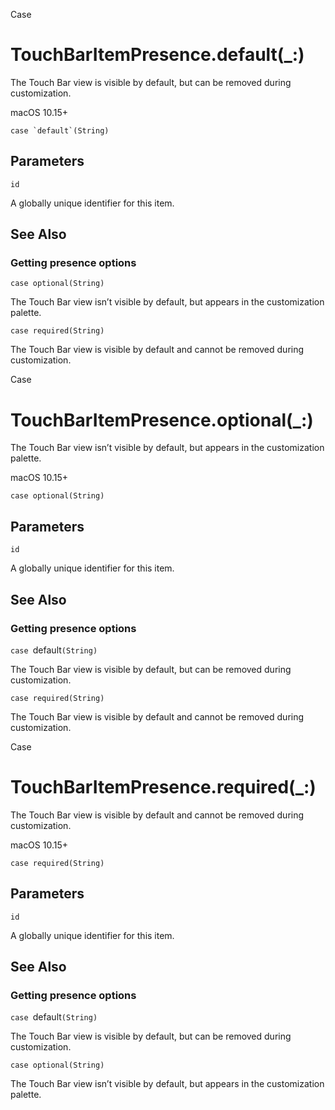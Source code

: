 Case

# TouchBarItemPresence.default(_:)

The Touch Bar view is visible by default, but can be removed during
customization.

macOS 10.15+

    
    
    case `default`(String)

##  Parameters

`id`

    

A globally unique identifier for this item.

## See Also

### Getting presence options

`case optional(String)`

The Touch Bar view isn’t visible by default, but appears in the customization
palette.

`case required(String)`

The Touch Bar view is visible by default and cannot be removed during
customization.

Case

# TouchBarItemPresence.optional(_:)

The Touch Bar view isn’t visible by default, but appears in the customization
palette.

macOS 10.15+

    
    
    case optional(String)

##  Parameters

`id`

    

A globally unique identifier for this item.

## See Also

### Getting presence options

`case `default`(String)`

The Touch Bar view is visible by default, but can be removed during
customization.

`case required(String)`

The Touch Bar view is visible by default and cannot be removed during
customization.

Case

# TouchBarItemPresence.required(_:)

The Touch Bar view is visible by default and cannot be removed during
customization.

macOS 10.15+

    
    
    case required(String)

##  Parameters

`id`

    

A globally unique identifier for this item.

## See Also

### Getting presence options

`case `default`(String)`

The Touch Bar view is visible by default, but can be removed during
customization.

`case optional(String)`

The Touch Bar view isn’t visible by default, but appears in the customization
palette.


